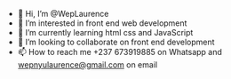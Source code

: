 - 👋 Hi, I’m @WepLaurence
- 👀 I’m interested in front end web development
- 🌱 I’m currently learning html css and JavaScript
- 💞️ I’m looking to collaborate on front end development
- 📫 How to reach me +237 673919885 on Whatsapp and wepnyulaurence@gmail.com on email

<!---
WepLaurence/WepLaurence is a ✨ special ✨ repository because its `README.md` (this file) appears on your GitHub profile.
You can click the Preview link to take a look at your changes.
--->
